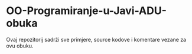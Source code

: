 # OO-Programiranje-u-Javi-ADU-obuka
Ovaj repozitorij sadrži sve primjere, source kodove i komentare vezane za ovu obuku. 
